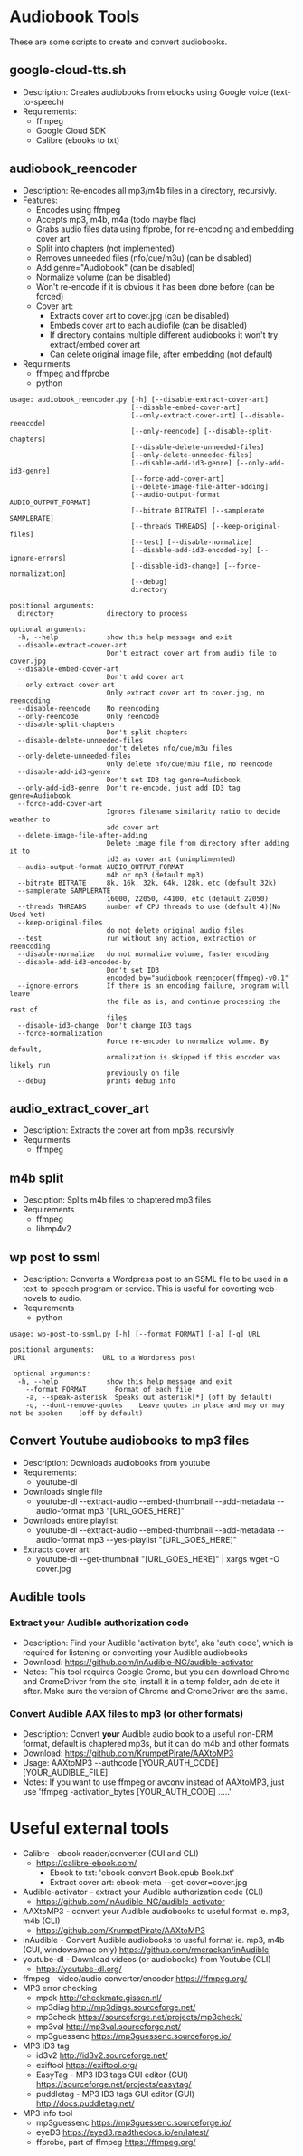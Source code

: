 # Audiobook Tools

These are some scripts to create and convert audiobooks.


## google-cloud-tts.sh
* Description: Creates audiobooks from ebooks using Google voice (text-to-speech)
*	Requirements:
	* ffmpeg
	* Google Cloud SDK
	* Calibre (ebooks to txt)

## audiobook_reencoder
* Description: Re-encodes all mp3/m4b files in a directory, recursivly.
* Features:
	* Encodes using ffmpeg
    * Accepts mp3, m4b, m4a (todo maybe flac)
    * Grabs audio files data using ffprobe, for re-encoding and embedding cover art
    * Split into chapters (not implemented)
    * Removes unneeded files (nfo/cue/m3u) (can be disabled)
    * Add genre="Audiobook" (can be disabled)
    * Normalize volume (can be disabled)
	* Won't re-encode if it is obvious it has been done before (can be forced)
    * Cover art:
    	* Extracts cover art to cover.jpg (can be disabled)
		* Embeds cover art to each audiofile (can be disabled)
		* If directory contains multiple different audiobooks it won't try extract/embed cover art
		* Can delete original image file, after embedding (not default)
* Requirments
	* ffmpeg and ffprobe
	* python
```
usage: audiobook_reencoder.py [-h] [--disable-extract-cover-art]
                              [--disable-embed-cover-art]
                              [--only-extract-cover-art] [--disable-reencode]
                              [--only-reencode] [--disable-split-chapters]
                              [--disable-delete-unneeded-files]
                              [--only-delete-unneeded-files]
                              [--disable-add-id3-genre] [--only-add-id3-genre]
                              [--force-add-cover-art]
                              [--delete-image-file-after-adding]
                              [--audio-output-format AUDIO_OUTPUT_FORMAT]
                              [--bitrate BITRATE] [--samplerate SAMPLERATE]
                              [--threads THREADS] [--keep-original-files]
                              [--test] [--disable-normalize]
                              [--disable-add-id3-encoded-by] [--ignore-errors]
                              [--disable-id3-change] [--force-normalization]
                              [--debug]
                              directory

positional arguments:
  directory             directory to process

optional arguments:
  -h, --help            show this help message and exit
  --disable-extract-cover-art
                        Don't extract cover art from audio file to cover.jpg
  --disable-embed-cover-art
                        Don't add cover art
  --only-extract-cover-art
                        Only extract cover art to cover.jpg, no reencoding
  --disable-reencode    No reencoding
  --only-reencode       Only reencode
  --disable-split-chapters
                        Don't split chapters
  --disable-delete-unneeded-files
                        don't deletes nfo/cue/m3u files
  --only-delete-unneeded-files
                        Only delete nfo/cue/m3u file, no reencode
  --disable-add-id3-genre
                        Don't set ID3 tag genre=Audiobook
  --only-add-id3-genre  Don't re-encode, just add ID3 tag genre=Audiobook
  --force-add-cover-art
                        Ignores filename similarity ratio to decide weather to
                        add cover art
  --delete-image-file-after-adding
                        Delete image file from directory after adding it to
                        id3 as cover art (unimplimented)
  --audio-output-format AUDIO_OUTPUT_FORMAT
                        m4b or mp3 (default mp3)
  --bitrate BITRATE     8k, 16k, 32k, 64k, 128k, etc (default 32k)
  --samplerate SAMPLERATE
                        16000, 22050, 44100, etc (default 22050)
  --threads THREADS     number of CPU threads to use (default 4)(No Used Yet)
  --keep-original-files
                        do not delete original audio files
  --test                run without any action, extraction or reencoding
  --disable-normalize   do not normalize volume, faster encoding
  --disable-add-id3-encoded-by
                        Don't set ID3
                        encoded_by="audiobook_reencoder(ffmpeg)-v0.1"
  --ignore-errors       If there is an encoding failure, program will leave
                        the file as is, and continue processing the rest of
                        files
  --disable-id3-change  Don't change ID3 tags
  --force-normalization
                        Force re-encoder to normalize volume. By default,
                        ormalization is skipped if this encoder was likely run
                        previously on file
  --debug               prints debug info
```

## audio_extract_cover_art
* Description: Extracts the cover art from mp3s, recursivly
* Requirments
	* ffmpeg


## m4b split
* Desciption: Splits m4b files to chaptered mp3 files
* Requirements
	* ffmpeg
	* libmp4v2


## wp post to ssml
* Description: Converts a Wordpress post to an SSML file to be used in a text-to-speech program or service.  This is useful for coverting web-novels to audio.
* Requirements
	* python
```
usage: wp-post-to-ssml.py [-h] [--format FORMAT] [-a] [-q] URL

positional arguments:
 URL                   URL to a Wordpress post

 optional arguments:
  -h, --help            show this help message and exit
	--format FORMAT       Format of each file
	-a, --speak-asterisk  Speaks out asterisk[*] (off by default)
	-q, --dont-remove-quotes    Leave quotes in place and may or may not be spoken    (off by default)
```

## Convert Youtube audiobooks to mp3 files
* Description: Downloads audiobooks from youtube
* Requirements:
	* youtube-dl
* Downloads single file
	* youtube-dl --extract-audio --embed-thumbnail --add-metadata --audio-format mp3 "[URL_GOES_HERE]"
* Downloads entire playlist: 
	* youtube-dl --extract-audio --embed-thumbnail --add-metadata --audio-format mp3 --yes-playlist "[URL_GOES_HERE]"
* Extracts cover art:  
	* youtube-dl --get-thumbnail "[URL_GOES_HERE]" | xargs wget -O cover.jpg
 
## Audible tools

### Extract your Audible authorization code
* Description: Find your Audible 'activation byte', aka 'auth code', which is required for listening or converting your Audible audiobooks
* Download: <https://github.com/inAudible-NG/audible-activator>
* Notes: This tool requires Google Crome, but you can download Chrome and CromeDriver from the site, install it in a temp folder, adn delete it after.  Make sure the version of Chrome and CromeDriver are the same.

### Convert Audible AAX files to mp3 (or other formats)
* Description: Convert **your** Audible audio book to a useful non-DRM format, default is chaptered mp3s, but it can do m4b and other formats
* Download: <https://github.com/KrumpetPirate/AAXtoMP3>
* Usage: AAXtoMP3 --authcode [YOUR_AUTH_CODE] [YOUR_AUDIBLE_FILE]
* Notes: If you want to use ffmpeg or avconv instead of AAXtoMP3, just use 'ffmpeg -activation_bytes [YOUR_AUTH_CODE] .....'

# Useful external tools
* Calibre - ebook reader/converter (GUI and CLI)
	* <https://calibre-ebook.com/>
		* Ebook to txt: 'ebook-convert Book.epub Book.txt'
		* Extract cover art: ebook-meta --get-cover=cover.jpg
* Audible-activator - extract your Audible authorization code (CLI)
	* <https://github.com/inAudible-NG/audible-activator>
* AAXtoMP3 - convert your Audible audiobooks to useful format ie. mp3, m4b (CLI)
	*  <https://github.com/KrumpetPirate/AAXtoMP3>
* inAudible - Convert Audible audiobooks to useful format ie. mp3, m4b (GUI, windows/mac only) <https://github.com/rmcrackan/inAudible>
* youtube-dl - Download videos (or audiobooks) from Youtube (CLI)
	* <https://youtube-dl.org/>
* ffmpeg - video/audio converter/encoder <https://ffmpeg.org/>
* MP3 error checking
	* mpck <http://checkmate.gissen.nl/>
	* mp3diag <http://mp3diags.sourceforge.net/>
	* mp3check <https://sourceforge.net/projects/mp3check/>
	* mp3val <http://mp3val.sourceforge.net/>
	* mp3guessenc <https://mp3guessenc.sourceforge.io/>
* MP3 ID3 tag
	* id3v2  <http://id3v2.sourceforge.net/>
	* exiftool <https://exiftool.org/>
	* EasyTag - MP3 ID3 tags GUI editor (GUI) <https://sourceforge.net/projects/easytag/>
	* puddletag - MP3 ID3 tags GUI editor (GUI) <http://docs.puddletag.net/>
* MP3 info tool
	* mp3guessenc <https://mp3guessenc.sourceforge.io/>
	* eyeD3 <https://eyed3.readthedocs.io/en/latest/>
	* ffprobe, part of ffmpeg <https://ffmpeg.org/>
